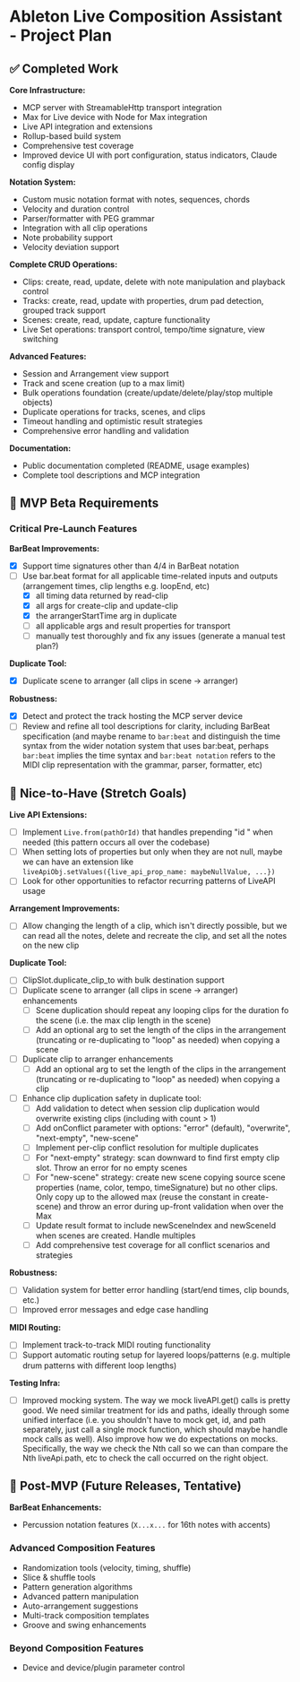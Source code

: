# Ableton Live Composition Assistant - Project Plan

## ✅ Completed Work

**Core Infrastructure:**

- MCP server with StreamableHttp transport integration
- Max for Live device with Node for Max integration
- Live API integration and extensions
- Rollup-based build system
- Comprehensive test coverage
- Improved device UI with port configuration, status indicators, Claude config display

**Notation System:**

- Custom music notation format with notes, sequences, chords
- Velocity and duration control
- Parser/formatter with PEG grammar
- Integration with all clip operations
- Note probability support
- Velocity deviation support

**Complete CRUD Operations:**

- Clips: create, read, update, delete with note manipulation and playback control
- Tracks: create, read, update with properties, drum pad detection, grouped track support
- Scenes: create, read, update, capture functionality
- Live Set operations: transport control, tempo/time signature, view switching

**Advanced Features:**

- Session and Arrangement view support
- Track and scene creation (up to a max limit)
- Bulk operations foundation (create/update/delete/play/stop multiple objects)
- Duplicate operations for tracks, scenes, and clips
- Timeout handling and optimistic result strategies
- Comprehensive error handling and validation

**Documentation:**

- Public documentation completed (README, usage examples)
- Complete tool descriptions and MCP integration

## 🎯 MVP Beta Requirements

### Critical Pre-Launch Features

**BarBeat Improvements:**

- [x] Support time signatures other than 4/4 in BarBeat notation
- [ ] Use bar.beat format for all applicable time-related inputs and outputs (arrangement times, clip lengths e.g.
      loopEnd, etc)
  - [x] all timing data returned by read-clip
  - [x] all args for create-clip and update-clip
  - [x] the arrangerStartTime arg in duplicate
  - [ ] all applicable args and result properties for transport
  - [ ] manually test thoroughly and fix any issues (generate a manual test plan?)

**Duplicate Tool:**

- [x] Duplicate scene to arranger (all clips in scene → arranger)

**Robustness:**

- [x] Detect and protect the track hosting the MCP server device
- [ ] Review and refine all tool descriptions for clarity, including BarBeat specification (and maybe rename to
      `bar:beat` and distinguish the time syntax from the wider notation system that uses bar:beat, perhaps `bar:beat`
      implies the time syntax and `bar:beat notation` refers to the MIDI clip representation with the grammar, parser,
      formatter, etc)

## 🌟 Nice-to-Have (Stretch Goals)

**Live API Extensions:**

- [ ] Implement `Live.from(pathOrId)` that handles prepending "id " when needed (this pattern occurs all over the
      codebase)
- [ ] When setting lots of properties but only when they are not null, maybe we can have an extension like
      `liveApiObj.setValues({live_api_prop_name: maybeNullValue, ...})`
- [ ] Look for other opportunities to refactor recurring patterns of LiveAPI usage

**Arrangement Improvements:**

- [ ] Allow changing the length of a clip, which isn't directly possible, but we can read all the notes, delete and
      recreate the clip, and set all the notes on the new clip

**Duplicate Tool:**

- [ ] ClipSlot.duplicate_clip_to with bulk destination support
- [ ] Duplicate scene to arranger (all clips in scene → arranger) enhancements
  - [ ] Scene duplication should repeat any looping clips for the duration fo the scene (i.e. the max clip length in the
        scene)
  - [ ] Add an optional arg to set the length of the clips in the arrangement (truncating or re-duplicating to "loop" as
        needed) when copying a scene
- [ ] Duplicate clip to arranger enhancements
  - [ ] Add an optional arg to set the length of the clips in the arrangement (truncating or re-duplicating to "loop" as
        needed) when copying a clip
- [ ] Enhance clip duplication safety in duplicate tool:
  - [ ] Add validation to detect when session clip duplication would overwrite existing clips (including with count > 1)
  - [ ] Add onConflict parameter with options: "error" (default), "overwrite", "next-empty", "new-scene"
  - [ ] Implement per-clip conflict resolution for multiple duplicates
  - [ ] For "next-empty" strategy: scan downward to find first empty clip slot. Throw an error for no empty scenes
  - [ ] For "new-scene" strategy: create new scene copying source scene properties (name, color, tempo, timeSignature)
        but no other clips. Only copy up to the allowed max (reuse the constant in create-scene) and throw an error
        during up-front validation when over the Max
  - [ ] Update result format to include newSceneIndex and newSceneId when scenes are created. Handle multiples
  - [ ] Add comprehensive test coverage for all conflict scenarios and strategies

**Robustness:**

- [ ] Validation system for better error handling (start/end times, clip bounds, etc.)
- [ ] Improved error messages and edge case handling

**MIDI Routing:**

- [ ] Implement track-to-track MIDI routing functionality
- [ ] Support automatic routing setup for layered loops/patterns (e.g. multiple drum patterns with different loop
      lengths)

**Testing Infra:**

- [ ] Improved mocking system. The way we mock liveAPI.get() calls is pretty good. We need similar treatment for ids and
      paths, ideally through some unified interface (i.e. you shouldn't have to mock get, id, and path separately, just
      call a single mock function, which should maybe handle mock calls as well). Also improve how we do expectations on
      mocks. Specifically, the way we check the Nth call so we can than compare the Nth liveApi.path, etc to check the
      call occurred on the right object.

## 🚀 Post-MVP (Future Releases, Tentative)

**BarBeat Enhancements:**

- Percussion notation features (`X...x...` for 16th notes with accents)

### Advanced Composition Features

- Randomization tools (velocity, timing, shuffle)
- Slice & shuffle tools
- Pattern generation algorithms
- Advanced pattern manipulation
- Auto-arrangement suggestions
- Multi-track composition templates
- Groove and swing enhancements

### Beyond Composition Features

- Device and device/plugin parameter control
